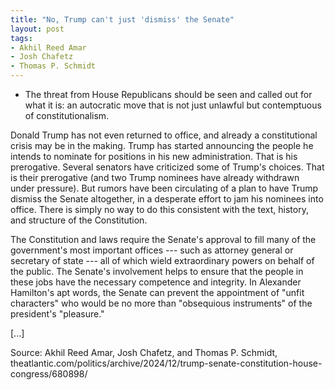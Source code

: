 ```yaml
---
title: "No, Trump can't just 'dismiss' the Senate"
layout: post
tags:
- Akhil Reed Amar
- Josh Chafetz
- Thomas P. Schmidt
---
```


- The threat from House Republicans should be seen and called out for what it is: an autocratic move that is not just unlawful but contemptuous of constitutionalism.

Donald Trump has not even returned to office, and already a constitutional crisis may be in the making. Trump has started announcing the people he intends to nominate for positions in his new administration. That is his prerogative. Several senators have criticized some of Trump's choices. That is their prerogative (and two Trump nominees have already withdrawn under pressure). But rumors have been circulating of a plan to have Trump dismiss the Senate altogether, in a desperate effort to jam his nominees into office. There is simply no way to do this consistent with the text, history, and structure of the Constitution.

The Constitution and laws require the Senate's approval to fill many of the government's most important offices --- such as attorney general or secretary of state --- all of which wield extraordinary powers on behalf of the public. The Senate's involvement helps to ensure that the people in these jobs have the necessary competence and integrity. In Alexander Hamilton's apt words, the Senate can prevent the appointment of "unfit characters" who would be no more than "obsequious instruments" of the president's "pleasure."

[...]

Source: Akhil Reed Amar, Josh Chafetz, and Thomas P. Schmidt, theatlantic.com/politics/archive/2024/12/trump-senate-constitution-house-congress/680898/
